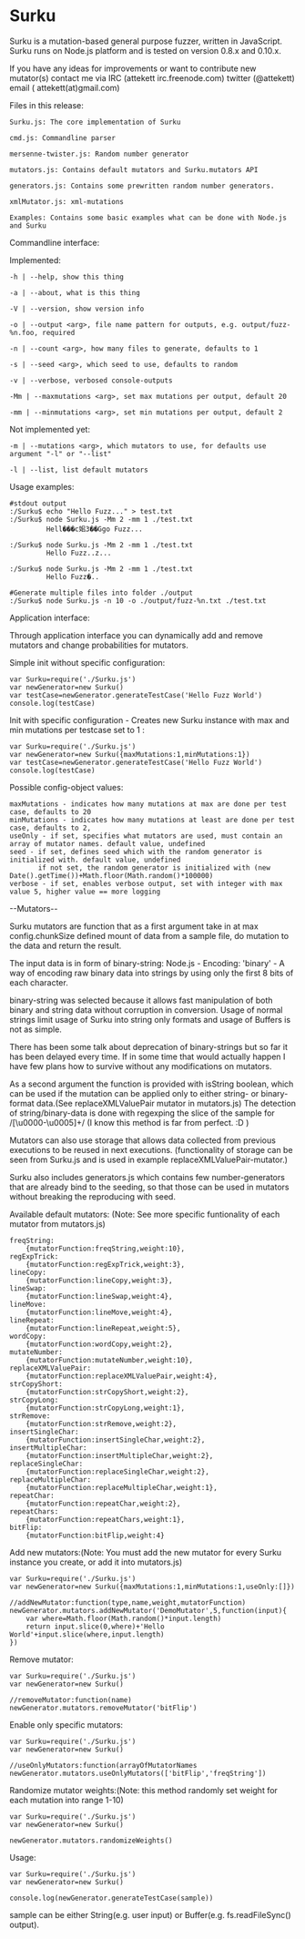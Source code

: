 Surku
=====

Surku is a mutation-based general purpose fuzzer, written in JavaScript. Surku runs on
Node.js platform and is tested on version 0.8.x and 0.10.x.

If you have any ideas for improvements or want to contribute new mutator(s) contact me via 
IRC (attekett  irc.freenode.com)
twitter (@attekett)
email ( attekett(at)gmail.com) 

Files in this release:

	Surku.js: The core implementation of Surku

	cmd.js: Commandline parser

	mersenne-twister.js: Random number generator

	mutators.js: Contains default mutators and Surku.mutators API

	generators.js: Contains some prewritten random number generators.

	xmlMutator.js: xml-mutations

	Examples: Contains some basic examples what can be done with Node.js and Surku


Commandline interface:

Implemented:

	-h | --help, show this thing

	-a | --about, what is this thing
	
	-V | --version, show version info
	
	-o | --output <arg>, file name pattern for outputs, e.g. output/fuzz-%n.foo, required
	
	-n | --count <arg>, how many files to generate, defaults to 1
	
	-s | --seed <arg>, which seed to use, defaults to random
	
	-v | --verbose, verbosed console-outputs
	
	-Mm | --maxmutations <arg>, set max mutations per output, default 20
	
	-mm | --minmutations <arg>, set min mutations per output, default 2


Not implemented yet:

	-m | --mutations <arg>, which mutators to use, for defaults use argument "-l" or "--list"

	-l | --list, list default mutators


Usage examples:
	
	#stdout output
	:/Surku$ echo "Hello Fuzz..." > test.txt
	:/Surku$ node Surku.js -Mm 2 -mm 1 ./test.txt
			 Hell���c㚶3��Ggo Fuzz...

	:/Surku$ node Surku.js -Mm 2 -mm 1 ./test.txt
			 Hello Fuzz..z...

	:/Surku$ node Surku.js -Mm 2 -mm 1 ./test.txt
			 Hello Fuzz�..

	#Generate multiple files into folder ./output		 
	:/Surku$ node Surku.js -n 10 -o ./output/fuzz-%n.txt ./test.txt

Application interface:

Through application interface you can dynamically add and remove mutators and change probabilities for mutators.

Simple init without specific configuration:

	var Surku=require('./Surku.js')
	var newGenerator=new Surku()
	var testCase=newGenerator.generateTestCase('Hello Fuzz World')
	console.log(testCase)


Init with specific configuration - Creates new Surku instance with max and min mutations per testcase set to 1 :

	var Surku=require('./Surku.js')
	var newGenerator=new Surku({maxMutations:1,minMutations:1})
	var testCase=newGenerator.generateTestCase('Hello Fuzz World')
	console.log(testCase)

Possible config-object values:
	
	maxMutations - indicates how many mutations at max are done per test case, defaults to 20
	minMutations - indicates how many mutations at least are done per test case, defaults to 2,
	useOnly - if set, specifies what mutators are used, must contain an array of mutator names. default value, undefined
	seed - if set, defines seed which with the random generator is initialized with. default value, undefined
		   if not set, the random generator is initialized with (new Date().getTime())+Math.floor(Math.random()*100000)
	verbose - if set, enables verbose output, set with integer with max value 5, higher value == more logging

--Mutators--

Surku mutators are function that as a first argument take in at max config.chunkSize defined mount of data from a sample file, do mutation to the data and return the result. 

The input data is in form of binary-string:
Node.js - Encoding: 'binary' - A way of encoding raw binary data into strings by using only the first 8 bits of each character.

binary-string was selected because it allows fast manipulation of both binary and string data without corruption in
conversion. Usage of normal strings limit usage of Surku into string only formats and usage of Buffers is not as simple.

There has been some talk about deprecation of binary-strings but so far it has been delayed every time.
If in some time that would actually happen I have few plans how to survive without any modifications on
mutators.

As a second argument the function is provided with isString boolean, which can be used if the mutation 
can be applied only to either string- or binary-format data.(See replaceXMLValuePair mutator in mutators.js) 
The detection of string/binary-data is done with regexping the slice of the sample for /[\u0000-\u0005]+/ 
(I know this method is far from perfect. :D ) 

Mutators can also use storage that allows data collected from previous executions to be reused in next executions.
(functionality of storage can be seen from Surku.js and is used in example replaceXMLValuePair-mutator.)

Surku also includes generators.js which contains few number-generators that are already bind to the seeding, so
that those can be used in mutators without breaking the reproducing with seed.


Available default mutators: (Note: See more specific funtionality of each mutator from mutators.js)

	freqString:
		{mutatorFunction:freqString,weight:10},
	regExpTrick:
		{mutatorFunction:regExpTrick,weight:3},
	lineCopy:
		{mutatorFunction:lineCopy,weight:3},
	lineSwap:
		{mutatorFunction:lineSwap,weight:4},
	lineMove:
		{mutatorFunction:lineMove,weight:4},
	lineRepeat:
		{mutatorFunction:lineRepeat,weight:5},
	wordCopy:
		{mutatorFunction:wordCopy,weight:2}, 
	mutateNumber:
		{mutatorFunction:mutateNumber,weight:10},
	replaceXMLValuePair:
		{mutatorFunction:replaceXMLValuePair,weight:4},	
	strCopyShort:
		{mutatorFunction:strCopyShort,weight:2},
	strCopyLong:
		{mutatorFunction:strCopyLong,weight:1},	
	strRemove:
		{mutatorFunction:strRemove,weight:2},
	insertSingleChar:
		{mutatorFunction:insertSingleChar,weight:2},	
	insertMultipleChar:
		{mutatorFunction:insertMultipleChar,weight:2},
	replaceSingleChar:
		{mutatorFunction:replaceSingleChar,weight:2},	
	replaceMultipleChar:
		{mutatorFunction:replaceMultipleChar,weight:1},
	repeatChar:
		{mutatorFunction:repeatChar,weight:2},
	repeatChars:
		{mutatorFunction:repeatChars,weight:1},
	bitFlip:
		{mutatorFunction:bitFlip,weight:4}


Add new mutators:(Note:  You must add the new mutator for every Surku instance you create, 
							or add it into mutators.js)

	var Surku=require('./Surku.js')
	var newGenerator=new Surku({maxMutations:1,minMutations:1,useOnly:[]})

	//addNewMutator:function(type,name,weight,mutatorFunction)
	newGenerator.mutators.addNewMutator('DemoMutator',5,function(input){
		var where=Math.floor(Math.random()*input.length)
		return input.slice(0,where)+'Hello World'+input.slice(where,input.length)
	})

Remove mutator: 

	var Surku=require('./Surku.js')
	var newGenerator=new Surku()

	//removeMutator:function(name)
	newGenerator.mutators.removeMutator('bitFlip')


Enable only specific mutators:

	var Surku=require('./Surku.js')
	var newGenerator=new Surku()

	//useOnlyMutators:function(arrayOfMutatorNames
	newGenerator.mutators.useOnlyMutators(['bitFlip','freqString'])

Randomize mutator weights:(Note: this method randomly set weight for each mutation into range 1-10)

	var Surku=require('./Surku.js')
	var newGenerator=new Surku()

	newGenerator.mutators.randomizeWeights()

Usage:

	var Surku=require('./Surku.js')
	var newGenerator=new Surku()

	console.log(newGenerator.generateTestCase(sample))

sample can be either String(e.g. user input) or Buffer(e.g. fs.readFileSync() output). 
